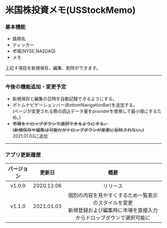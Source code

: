 # 米国株投資メモ(USStockMemo)

### 基本機能

- 銘柄名
- ティッカー
- 市場(NYSE,NASDAQ)
- メモ

上記４項目を新規保存、編集、削除ができます。

---
### 今後の機能追加・変更予定

- 新規保存と編集の日時を自動記録できるようにする。
- ボトムナビゲーションバー(BottomNavigationBar)を追加する。<br>(ページが変更される際の読込データ量をproviderを使用して最小限にするため。)
- ~~市場をドロップダウンで選択できるようにする。<br>(新規保存や編集は可能だがドロップダウンが変更に反映されない。)~~ 2021.01.03に追加
---
### アプリ更新履歴

|バージョン|更新日|概要|
|:-:|:-:|:-:|
|v1.0.0|2020.12.06|リリース|
|v1.1.0|2021.01.03|個別の内容を見やすくするため一覧表示のスタイルを変更<br>新規登録および編集時に市場を直接入力からドロップダウンで選択可能に|
